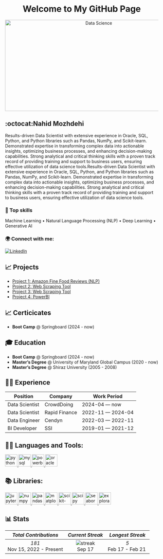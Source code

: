 <div class="content", align="center">
        <h1>Welcome to My GitHub Page</h1>
</div>


<div align="center">
  <img src="https://files.oaiusercontent.com/file-ixi61Z9ruF0T6uCVELsRXdAL?se=2024-09-17T21%3A20%3A14Z&sp=r&sv=2024-08-04&sr=b&rscc=max-age%3D604800%2C%20immutable%2C%20private&rscd=attachment%3B%20filename%3D127c94ee-ae5b-402e-8d4f-b2589caf377e.webp&sig=aggw5JgJH85OBO/cMBO9s1iuZ%2BFvZ6bliSujwVWRPmI%3D" alt="Data Science" width="600" height="300" >
</div>

## :octocat:Nahid Mozhdehi 
Results-driven Data Scientist with extensive experience in Oracle, SQL, Python, and Python libraries such as Pandas, NumPy, and Scikit-learn. Demonstrated expertise in transforming complex data into actionable insights, optimizing business processes, and enhancing decision-making capabilities. Strong analytical and critical thinking skills with a proven track record of providing training and support to business users, ensuring effective utilization of data science tools.Results-driven Data Scientist with extensive experience in Oracle, SQL, Python, and Python libraries such as Pandas, NumPy, and Scikit-learn. Demonstrated expertise in transforming complex data into actionable insights, optimizing business processes, and enhancing decision-making capabilities. Strong analytical and critical thinking skills with a proven track record of providing training and support to business users, ensuring effective utilization of data science tools.

### 💎 Top skills
Machine Learning • Natural Language Processing (NLP) • Deep Learning • Generative AI

### 🌍 Connect with me:
[![LinkedIn](https://img.shields.io/badge/LinkedIn-Connect-blue)](https://www.linkedin.com/in/nahidmozhdehi)

## 📈 Projects

- [Project 1: Amazon Fine Food Reviews (NLP)](https://github.com/namozhdehi/Amazon-Fine-Food-Reviews)
- [Project 2: Web Scraping Tool](https://github.com/YOUR_USERNAME/PROJECT_NAME)
- [Project 3: Web Scraping Tool](https://github.com/YOUR_USERNAME/PROJECT_NAME)
- [Project 4: PowerBI]( https://github.com/namozhdehi/PowerBI)


## 📈 Certicicates
- **Boot Camp** @ Springboard (2024 - now)

## 🎓 Education
- **Boot Camp** @ Springboard (2024 - now)
- **Master’s Degree** @ University of Maryland Global Campus (2020 - now)
- **Master’s Degree** @ Shiraz University  (2005 - 2008)

## 🧑‍💻 Experience
|    **Position**     |    **Company**     |   **Work Period**     |
|---------------------|---------------------|---------------------|
| Data Scientist       | CrowdDoing          | 2024-04 — now       |
| Data Scientist       | Rapid Finance       | 2022-11 — 2024-04   |
| Data Engineer        | Cendyn              | 2022-03 — 2022-11   |
| BI Developer         | SSI                 | 2019-01 — 2021-12   |


## 👩‍💻 Languages and Tools:
<p align="left">
  <a href="https://www.python.org/" target="_blank"> 
    <img src="https://cdn.jsdelivr.net/gh/devicons/devicon/icons/python/python-original.svg" alt="python" width="40" height="40"/> 
  </a>
  <a href="https://www.mysql.com/" target="_blank"> 
    <img src="https://cdn.jsdelivr.net/gh/devicons/devicon/icons/mysql/mysql-original.svg" alt="mysql" width="40" height="40"/> 
  </a>
  <a href="https://powerbi.microsoft.com/" target="_blank"> 
    <img src="https://upload.wikimedia.org/wikipedia/commons/c/cf/New_Power_BI_Logo.svg" alt="powerbi" width="40" height="40"/> 
  </a>
  <a href="https://www.oracle.com/" target="_blank"> 
    <img src="https://cdn.jsdelivr.net/gh/devicons/devicon/icons/oracle/oracle-original.svg" alt="oracle" width="40" height="40"/> 
  </a>
</p>

## 📚 Libraries:
<p align="left">
  <a href="https://jupyter.org/" target="_blank">
    <img src="https://cdn.jsdelivr.net/gh/devicons/devicon/icons/jupyter/jupyter-original-wordmark.svg" alt="jupyter" width="40" height="40"/>
  </a>
  <a href="https://numpy.org/" target="_blank">
    <img src="https://cdn.jsdelivr.net/gh/devicons/devicon/icons/numpy/numpy-original.svg" alt="numpy" width="40" height="40"/>
  </a>
  <a href="https://pandas.pydata.org/" target="_blank">
    <img src="https://cdn.jsdelivr.net/gh/devicons/devicon/icons/pandas/pandas-original.svg" alt="pandas" width="40" height="40"/>
  </a>
  <a href="https://matplotlib.org/" target="_blank">
    <img src="https://upload.wikimedia.org/wikipedia/commons/8/84/Matplotlib_icon.svg" alt="matplotlib" width="40" height="40"/>
  </a>
  <a href="https://scikit-learn.org/" target="_blank">
    <img src="https://upload.wikimedia.org/wikipedia/commons/0/05/Scikit_learn_logo_small.svg" alt="scikit-learn" width="40" height="40"/>
  </a>
  <a href="https://www.scipy.org/" target="_blank">
    <img src="https://upload.wikimedia.org/wikipedia/commons/b/b2/SCIPY_2.svg" alt="scipy" width="40" height="40"/>
  </a>
  <a href="https://seaborn.pydata.org/" target="_blank">
    <img src="https://seaborn.pydata.org/_images/logo-wide-lightbg.svg" alt="seaborn" width="40" height="40"/>
  </a>
  <a href="https://www.analyticsvidhya.com/blog/2021/07/exploratory-data-analysis/" target="_blank">
    <img src="https://i.imgur.com/Q8bNNGZ.png" alt="exploratory data analysis" width="40" height="40"/>
  </a>
</p>

## 📊 Stats

| *Total Contributions* | *Current Streak* | *Longest Streak* |
|:-----------------------:|:------------------:|:------------------:|
| *181* <br> Nov 15, 2022 - Present | ![streak](https://img.shields.io/badge/Current_Streak-0-orange?style=for-the-badge&logo=fire&logoColor=orange) <br> Sep 17 | *5* <br> Feb 17 - Feb 21 |
</body>
</html>

<!--
<div align="center">
  <img src="https://files.oaiusercontent.com/file-W4tTAkofIFMJkzue75mCAdOe?se=2024-09-17T15%3A35%3A55Z&sp=r&sv=2024-08-04&sr=b&rscc=max-age%3D299%2C%20immutable%2C%20private&rscd=attachment%3B%20filename%3Dimage.png&sig=oqtxnyhvxEvOO1YT0eXGZEg%2BMRY88dFDv90NQceHfoE%3D" alt="Data Science" width="600" height="300" >
</div>

https://files.oaiusercontent.com/file-g2tIsDFSOVK2oPRgbGTZZR6y?se=2024-09-17T15%3A35%3A55Z&sp=r&sv=2024-08-04&sr=b&rscc=max-age%3D604800%2C%20immutable%2C%20private&rscd=attachment%3B%20filename%3D4c6a0368-5936-40fb-96fc-1f98d79c4bd1.webp&sig=ostS56L/QqbK8lYbBmzcnUslIcIwUJ1fKShlOeZPOys%3D
https://files.oaiusercontent.com/file-xPPRcK2jnVRfnsc5dtTvfhRm?se=2024-09-17T15%3A35%3A55Z&sp=r&sv=2024-08-04&sr=b&rscc=max-age%3D604800%2C%20immutable%2C%20private&rscd=attachment%3B%20filename%3Dcfcf3f9e-e5fe-4e41-8685-beb2987c85f8.webp&sig=3AnTBxDfiY5Syn5rsDrxMAPf7WVTxWv4edW5Oe7hDPo%3D
https://files.oaiusercontent.com/file-XnrqZjgBgRZh588oa1uJ9Y56?se=2024-09-17T15%3A35%3A55Z&sp=r&sv=2024-08-04&sr=b&rscc=max-age%3D604800%2C%20immutable%2C%20private&rscd=attachment%3B%20filename%3D5bac27a8-f54b-43ec-89eb-d19d1205bbb0.webp&sig=vK4R79qmxE97EyxrPgAQiXqqHjM72zj6R5n%2BbL44YE8%3D
https://files.oaiusercontent.com/file-rZvHvGhjZGP4A1SQ0P5LZwKe?se=2024-09-17T15%3A35%3A55Z&sp=r&sv=2024-08-04&sr=b&rscc=max-age%3D604800%2C%20immutable%2C%20private&rscd=attachment%3B%20filename%3D1d5c14b8-7369-46e4-b5cf-0dc825e36fdd.webp&sig=U2qDHQ0ervfstb3dZfC7/N43JBv44ig04wJCesGgioI%3D
https://files.oaiusercontent.com/file-dRi2cr44d85SUEhsp73vM4O5?se=2024-09-17T15%3A35%3A55Z&sp=r&sv=2024-08-04&sr=b&rscc=max-age%3D604800%2C%20immutable%2C%20private&rscd=attachment%3B%20filename%3Dc3859c76-a67c-468e-9cae-5af7d8dfadbb.webp&sig=uNfVDXHzbXUBil%2BWgRDS9YmtpQjd43TH0PpEh7SAf6k%3D

-->

